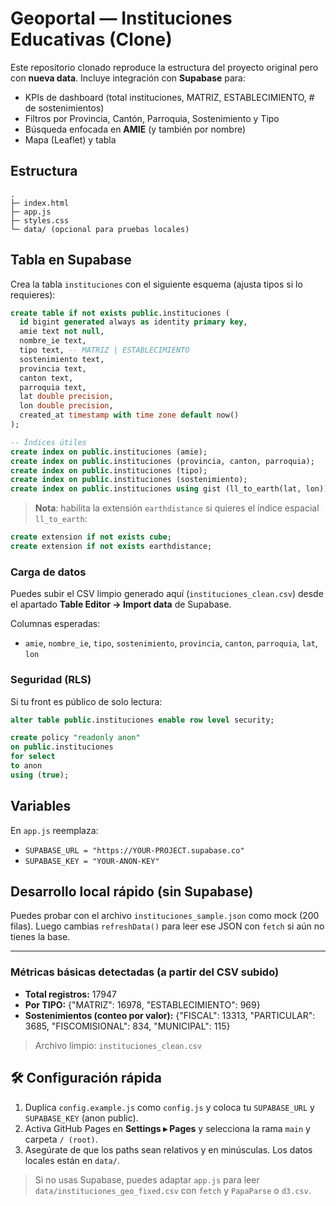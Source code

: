 # Geoportal — Instituciones Educativas (Clone)

Este repositorio clonado reproduce la estructura del proyecto original pero con **nueva data**.
Incluye integración con **Supabase** para:
- KPIs de dashboard (total instituciones, MATRIZ, ESTABLECIMIENTO, # de sostenimientos)
- Filtros por Provincia, Cantón, Parroquia, Sostenimiento y Tipo
- Búsqueda enfocada en **AMIE** (y también por nombre)
- Mapa (Leaflet) y tabla

## Estructura
```
.
├─ index.html
├─ app.js
├─ styles.css
└─ data/ (opcional para pruebas locales)
```

## Tabla en Supabase

Crea la tabla `instituciones` con el siguiente esquema (ajusta tipos si lo requieres):

```sql
create table if not exists public.instituciones (
  id bigint generated always as identity primary key,
  amie text not null,
  nombre_ie text,
  tipo text, -- MATRIZ | ESTABLECIMIENTO
  sostenimiento text,
  provincia text,
  canton text,
  parroquia text,
  lat double precision,
  lon double precision,
  created_at timestamp with time zone default now()
);

-- Índices útiles
create index on public.instituciones (amie);
create index on public.instituciones (provincia, canton, parroquia);
create index on public.instituciones (tipo);
create index on public.instituciones (sostenimiento);
create index on public.instituciones using gist (ll_to_earth(lat, lon));
```

> **Nota**: habilita la extensión `earthdistance` si quieres el índice espacial `ll_to_earth`:

```sql
create extension if not exists cube;
create extension if not exists earthdistance;
```

### Carga de datos
Puedes subir el CSV limpio generado aquí (`instituciones_clean.csv`) desde el apartado **Table Editor → Import data** de Supabase.

Columnas esperadas:
- `amie`, `nombre_ie`, `tipo`, `sostenimiento`, `provincia`, `canton`, `parroquia`, `lat`, `lon`

### Seguridad (RLS)
Si tu front es público de solo lectura:

```sql
alter table public.instituciones enable row level security;

create policy "readonly anon"
on public.instituciones
for select
to anon
using (true);
```

## Variables
En `app.js` reemplaza:
- `SUPABASE_URL = "https://YOUR-PROJECT.supabase.co"`
- `SUPABASE_KEY = "YOUR-ANON-KEY"`

## Desarrollo local rápido (sin Supabase)
Puedes probar con el archivo `instituciones_sample.json` como mock (200 filas). Luego cambias `refreshData()` para leer ese JSON con `fetch` si aún no tienes la base.

---

### Métricas básicas detectadas (a partir del CSV subido)
- **Total registros:** 17947
- **Por TIPO:** {"MATRIZ": 16978, "ESTABLECIMIENTO": 969}
- **Sostenimientos (conteo por valor):** {"FISCAL": 13313, "PARTICULAR": 3685, "FISCOMISIONAL": 834, "MUNICIPAL": 115}

> Archivo limpio: `instituciones_clean.csv`


## 🛠️ Configuración rápida

1. Duplica `config.example.js` como `config.js` y coloca tu `SUPABASE_URL` y `SUPABASE_KEY` (anon public).
2. Activa GitHub Pages en **Settings ▸ Pages** y selecciona la rama `main` y carpeta `/ (root)`.
3. Asegúrate de que los paths sean relativos y en minúsculas. Los datos locales están en `data/`.

> Si no usas Supabase, puedes adaptar `app.js` para leer `data/instituciones_geo_fixed.csv` con `fetch` y `PapaParse` o `d3.csv`.
